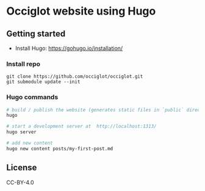 # Occiglot website using Hugo

## Getting started

- Install Hugo: https://gohugo.io/installation/

### Install repo

```
git clone https://github.com/occiglot/occiglot.git
git submodule update --init
```

### Hugo commands

```bash
# build / publish the website (generates static files in `public` directory)
hugo

# start a development server at  http://localhost:1313/
hugo server

# add new content
hugo new content posts/my-first-post.md
```

## License

CC-BY-4.0